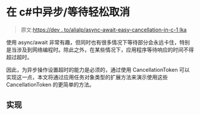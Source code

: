 # 在 c#中异步/等待轻松取消

> 原文:[https://dev . to/alialp/async-await-easy-cancellation-in-c-1 lka](https://dev.to/alialp/async-await-easy-cancellation-in-c-1lka)

使用 async/await 非常有趣，但同时也有很多情况下等待部分会永远卡住，特别是当涉及到网络编程时。除此之外，在某些情况下，应用程序等待响应的时间不得超过超时。

因此，为异步操作设置超时的能力是必须的，通过使用 CancellationToken 可以实现这一点，本文将通过应用任务对象类型的扩展方法来演示使用这些 CancellationToken 的更简单的方法。

## [](#implementation)实现